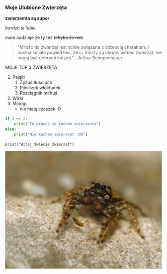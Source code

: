 ### Moje Ulubione Zwierzęta

 **zwierzemta są super**

 *bardzo je lubie*

 mam nadzieje że ty też ~~(chyba że nie)~~

 >"Miłość do zwierząt jest ściśle związana z dobrocią charakteru i można śmiało powiedzieć, że ci, którzy są okrutni wobec zwierząt, nie mogą być dobrymi ludźmi."
– Arthur Schopenhauer 

 MOJE TOP 3 ZWIERZĘTA

1. Pająki
	1. Zyzuś tłuścioch
	2. Pilniczek włochatek
	3. Rozciągnik mchuś
2. Wirki
3. Minogi
	- nie mają czaszek :O

```py
if 2 == 2:
	print("To prawda że kocham zwierzenta")
else:
	print("Nie kocham zwierzont :OO")
```

`print("Witaj Świecie Zwierząt")`

![Pająk](pajak.jpg "Rozgiągnik mchuś")
